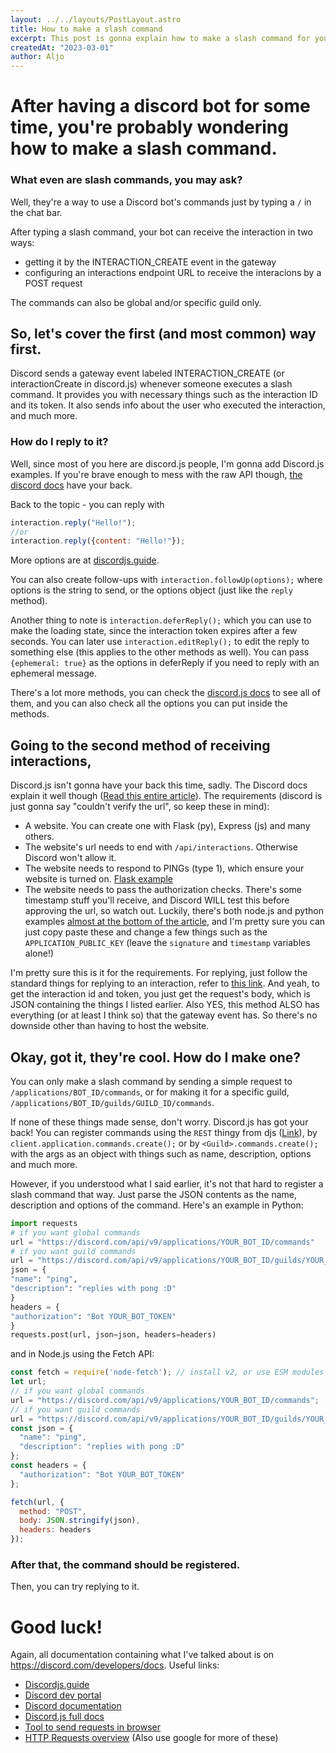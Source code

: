 ```yaml
---
layout: ../../layouts/PostLayout.astro
title: How to make a slash command
excerpt: This post is gonna explain how to make a slash command for your bot.
createdAt: "2023-03-01"
author: Aljo
---
```


# After having a discord bot for some time, you're probably wondering how to make a slash command.

### What even are slash commands, you may ask?
Well, they're a way to use a Discord bot's commands just by typing a `/` in the chat bar. 

After typing a slash command, your bot can receive the interaction in two ways: 
- getting it by the INTERACTION_CREATE event in the gateway
- configuring an interactions endpoint URL to receive the interacions by a POST request

The commands can also be global and/or specific guild only.

## So, let's cover the first (and most common) way first. 
Discord sends a gateway event labeled INTERACTION_CREATE (or interactionCreate in discord.js) whenever someone executes a slash command. It provides you with necessary things such as the interaction ID and its token. It also sends info about the user who executed the interaction, and much more. 
### How do I reply to it?
Well, since most of you here are discord.js people, I'm gonna add Discord.js examples. If you're brave enough to mess with the raw API though, [the discord docs](https://discord.com/developers/docs/interactions/receiving-and-responding#interactions) have your back.

Back to the topic - you can reply with
```js
interaction.reply("Hello!");
//or
interaction.reply({content: "Hello!"});
```
More options are at [discordjs.guide](https://discordjs.guide/slash-commands/response-methods.html).

You can also create follow-ups with `interaction.followUp(options);` where options is the string to send, or the options object (just like the `reply` method).

Another thing to note is `interaction.deferReply();` which you can use to make the loading state, since the interaction token expires after a few seconds. You can later use `interaction.editReply();` to edit the reply to something else (this applies to the other methods as well). You can pass `{ephemeral: true}` as the options in deferReply if you need to reply with an ephemeral message. 

There's a lot more methods, you can check the [discord.js docs](https://discord.js.org/) to see all of them, and you can also check all the options you can put inside the methods.

## Going to the second method of receiving interactions,
Discord.js isn't gonna have your back this time, sadly. The Discord docs explain it well though ([Read this entire article](https://discord.com/developers/docs/interactions/receiving-and-responding)). The requirements (discord is just gonna say "couldn't verify the url", so keep these in mind):
- A website. You can create one with Flask (py), Express (js) and many others. 
- The website's url needs to end with `/api/interactions`. Otherwise Discord won't allow it.
- The website needs to respond to PINGs (type 1), which ensure your website is turned on. [Flask example](https://discord.com/developers/docs/interactions/receiving-and-responding#receiving-an-interaction)
- The website needs to pass the authorization checks. There's some timestamp stuff you'll receive, and Discord WILL test this before approving the url, so watch out. Luckily, there's both node.js and python examples [almost at the bottom of the article](https://discord.com/developers/docs/interactions/receiving-and-responding#security-and-authorization), and I'm pretty sure you can just copy paste these and change a few things such as the `APPLICATION_PUBLIC_KEY` (leave the `signature` and `timestamp` variables alone!)

I'm pretty sure this is it for the requirements. For replying, just follow the standard things for replying to an interaction, refer to [this link](https://discord.com/developers/docs/interactions/receiving-and-responding#create-interaction-response). And yeah, to get the interaction id and token, you just get the request's body, which is JSON containing the things I listed earlier. Also YES, this method ALSO has everything (or at least I think so) that the gateway event has. So there's no downside other than having to host the website. 

## Okay, got it, they're cool. How do I make one?

You can only make a slash command by sending a simple request to `/applications/BOT_ID/commands`, or for making it for a specific guild, `/applications/BOT_ID/guilds/GUILD_ID/commands`. 

If none of these things made sense, don't worry. Discord.js has got your back! You can register commands using the `REST` thingy from djs ([Link](https://discordjs.guide/creating-your-bot/command-deployment.html)), by `client.application.commands.create();` or by `<Guild>.commands.create();` with the args as an object with things such as name, description, options and much more. 

However, if you understood what I said earlier, it's not that hard to register a slash command that way. Just parse the JSON contents as the name, description and options of the command. Here's an example in Python: 
```py
import requests
# if you want global commands
url = "https://discord.com/api/v9/applications/YOUR_BOT_ID/commands"
# if you want guild commands
url = "https://discord.com/api/v9/applications/YOUR_BOT_ID/guilds/YOUR_GUILD_ID/commands"
json = {
"name": "ping",
"description": "replies with pong :D"
}
headers = {
"authorization": "Bot YOUR_BOT_TOKEN"
}
requests.post(url, json=json, headers=headers)
```
and in Node.js using the Fetch API:
```js
const fetch = require('node-fetch'); // install v2, or use ESM modules which idk how to use
let url;
// if you want global commands
url = "https://discord.com/api/v9/applications/YOUR_BOT_ID/commands";
// if you want guild commands
url = "https://discord.com/api/v9/applications/YOUR_BOT_ID/guilds/YOUR_GUILD_ID/commands";
const json = {
  "name": "ping",
  "description": "replies with pong :D"
};
const headers = {
  "authorization": "Bot YOUR_BOT_TOKEN"
};

fetch(url, {
  method: "POST",
  body: JSON.stringify(json),
  headers: headers
});
```

### After that, the command should be registered.
Then, you can try replying to it. 

# Good luck!

Again, all documentation containing what I've talked about is on https://discord.com/developers/docs. Useful links:
- [Discordjs.guide](https://discordjs.guide)
- [Discord dev portal](https://discord.com/developers)
- [Discord documentation](https://discord.com/developers/docs)
- [Discord.js full docs](https://discord.js.org)
- [Tool to send requests in browser](https://reqbin.com)
- [HTTP Requests overview](https://www.tutorialspoint.com/http/http_requests.htm) (Also use google for more of these)
